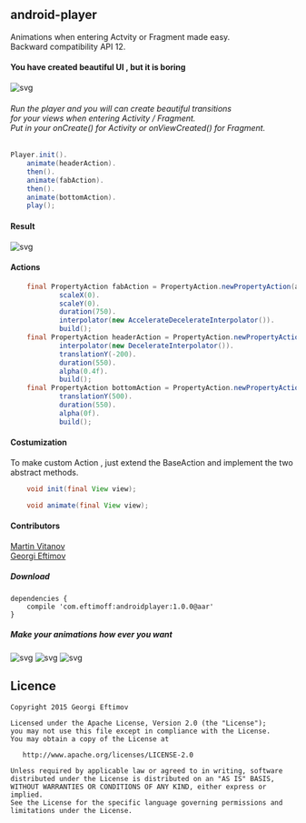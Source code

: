 ## android-player
Animations when entering Actvity or Fragment made easy.</br>
Backward compatibility API 12.

#### You have created beautiful UI , but it is boring

![svg](https://github.com/geftimov/android-player/blob/master/art/playerPhoto.png) 

###### Run the player and you will can create beautiful transitions </br>for your views when entering Activity / Fragment.</br>Put in your onCreate() for Activity or onViewCreated() for Fragment.

```java
Player.init().
	animate(headerAction).
	then().
	animate(fabAction).
	then().
	animate(bottomAction).
	play();
```

#### Result

![svg](https://github.com/geftimov/android-player/blob/master/art/sample_one.gif)

#### Actions

```java
	final PropertyAction fabAction = PropertyAction.newPropertyAction(activityMainPinkFab).
			scaleX(0).
			scaleY(0).
			duration(750).
			interpolator(new AccelerateDecelerateInterpolator()).
			build();
	final PropertyAction headerAction = PropertyAction.newPropertyAction(activityMainheaderLayout).
			interpolator(new DecelerateInterpolator()).
			translationY(-200).
			duration(550).
			alpha(0.4f).
			build();
	final PropertyAction bottomAction = PropertyAction.newPropertyAction(activityMainMobileNumberLayout).
			translationY(500).
			duration(550).
			alpha(0f).
			build();
```

#### Costumization

To make custom Action , just extend the BaseAction and implement the two abstract methods.

```java
    void init(final View view);

    void animate(final View view);
```

#### Contributors

[Martin Vitanov](https://github.com/martinVitanov "Martin Vitanov") <br />
[Georgi Eftimov](https://github.com/geftimov "Georgi Eftimov")

##### Download

	dependencies {
		compile 'com.eftimoff:androidplayer:1.0.0@aar'
	}

##### Make your animations how ever you want	
	
![svg](https://github.com/geftimov/android-player/blob/master/art/sample_two.gif) ![svg](https://github.com/geftimov/android-player/blob/master/art/sample_three.gif) ![svg](https://github.com/geftimov/android-player/blob/master/art/sample_four.gif)


## Licence

    Copyright 2015 Georgi Eftimov

    Licensed under the Apache License, Version 2.0 (the "License");
    you may not use this file except in compliance with the License.
    You may obtain a copy of the License at

       http://www.apache.org/licenses/LICENSE-2.0

    Unless required by applicable law or agreed to in writing, software
    distributed under the License is distributed on an "AS IS" BASIS,
    WITHOUT WARRANTIES OR CONDITIONS OF ANY KIND, either express or implied.
    See the License for the specific language governing permissions and
    limitations under the License.
